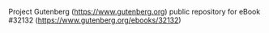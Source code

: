 Project Gutenberg (https://www.gutenberg.org) public repository for eBook #32132 (https://www.gutenberg.org/ebooks/32132)

